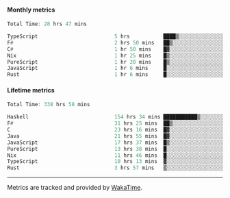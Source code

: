 #### Monthly metrics
<!--START_SECTION:wakamonthly-->

```asm
Total Time: 28 hrs 47 mins

TypeScript                         5 hrs           ████▒░░░░░░░░░░░░░░░░░░░░   17.38 %
F#                                 2 hrs 50 mins   ██▒░░░░░░░░░░░░░░░░░░░░░░   09.85 %
C#                                 1 hr 50 mins    █▓░░░░░░░░░░░░░░░░░░░░░░░   06.42 %
Nix                                1 hr 25 mins    █▒░░░░░░░░░░░░░░░░░░░░░░░   04.97 %
PureScript                         1 hr 20 mins    █▒░░░░░░░░░░░░░░░░░░░░░░░   04.67 %
JavaScript                         1 hr 6 mins     █░░░░░░░░░░░░░░░░░░░░░░░░   03.86 %
Rust                               1 hr 6 mins     █░░░░░░░░░░░░░░░░░░░░░░░░   03.82 %
```

<!--END_SECTION:wakamonthly-->
#### Lifetime metrics
<!--START_SECTION:wakalifetime-->

```asm
Total Time: 338 hrs 58 mins

Haskell                            154 hrs 34 mins ███████████▒░░░░░░░░░░░░░   45.44 %
F#                                 31 hrs 25 mins  ██▒░░░░░░░░░░░░░░░░░░░░░░   09.24 %
C                                  23 hrs 16 mins  █▓░░░░░░░░░░░░░░░░░░░░░░░   06.84 %
Java                               21 hrs 55 mins  █▓░░░░░░░░░░░░░░░░░░░░░░░   06.45 %
JavaScript                         17 hrs 37 mins  █▒░░░░░░░░░░░░░░░░░░░░░░░   05.18 %
PureScript                         13 hrs 38 mins  █░░░░░░░░░░░░░░░░░░░░░░░░   04.01 %
Nix                                11 hrs 46 mins  █░░░░░░░░░░░░░░░░░░░░░░░░   03.46 %
TypeScript                         10 hrs 13 mins  ▓░░░░░░░░░░░░░░░░░░░░░░░░   03.00 %
Rust                               3 hrs 57 mins   ▒░░░░░░░░░░░░░░░░░░░░░░░░   01.17 %
```

<!--END_SECTION:wakalifetime-->

---

Metrics are tracked and provided by [WakaTime](https://github.com/athul/waka-readme).
